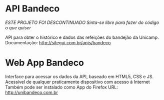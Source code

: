 API Bandeco
=======

*ESTE PROJETO FOI DESCONTINUADO*
*Sinta-se libre para fazer do código o que quiser*

API para obter o histórico e dados das refeições do bandejão da Unicamp.
Documentação: http://sitegui.com.br/apis/bandeco

Web App Bandeco
=======

Interface para acessar os dados da API, baseado em HTML5, CSS e JS.
Acessível de qualquer praticamente dispositivo com acesso à Internet
Também pode ser instalado como App do Firefox
URL: http://unibandeco.com.br
